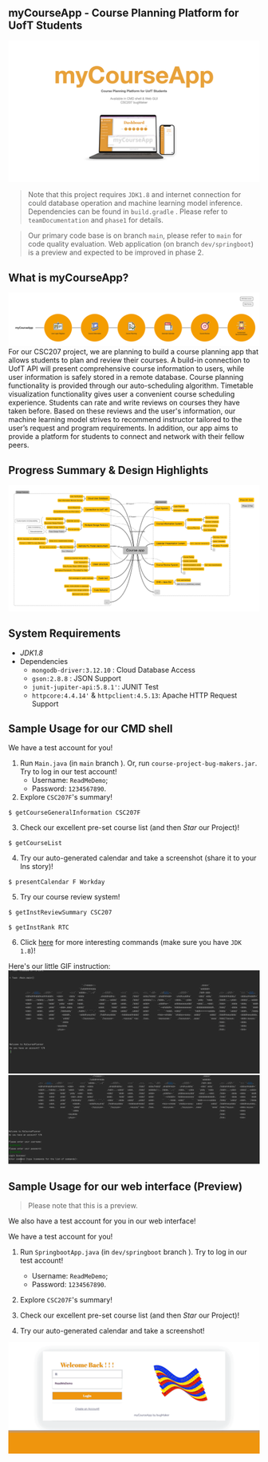 ## myCourseApp - Course Planning Platform for UofT Students

![myCourseApp](README.assets/p1demo.jpeg)

> Note that this project requires `JDK1.8` and internet connection for could database operation and machine learning model inference. Dependencies can be found in  `build.gradle` . Please refer to `teamDocumentation` and `phase1` for details.

> Our primary code base is on branch `main`, please refer to `main` for code quality evaluation. Web application (on branch `dev/springboot`) is a preview and expected to be improved in phase 2.

## What is myCourseApp?

![](README.assets/myCourseApp.png)
For our CSC207 project, we are planning to build a course planning app that allows students to plan and review their courses. A build-in connection to UofT API will present comprehensive course information to users, while user information is safely stored in a remote database. Course planning functionality is provided through our auto-scheduling algorithm. Timetable visualization functionality gives user a convenient course scheduling experience. Students can rate and write reviews on courses they have taken before. Based on these reviews and the user's information, our machine learning model strives to recommend instructor tailored to the user’s request and program requirements. In addition, our app aims to provide a platform for students to connect and network with their fellow peers.



## Progress Summary & Design Highlights
![Course_app](README.assets/myCourseAppIntrop1.png)

## System Requirements

- *JDK1.8*
- Dependencies
  - `mongodb-driver:3.12.10` : Cloud Database Access
  - `gson:2.8.8` : JSON Support
  - `junit-jupiter-api:5.8.1'`: JUNIT Test
  - `httpcore:4.4.14'` & `httpclient:4.5.13`: Apache HTTP Request Support



## Sample Usage for our CMD shell

We have a test account for you!
1. Run `Main.java` (in `main` branch ). Or, run `course-project-bug-makers.jar`. Try to log in our test account!
   - Username: `ReadMeDemo`;
   - Password: `1234567890`.
2. Explore `CSC207F`'s summary!
```
$ getCourseGeneralInformation CSC207F
```
3. Check our excellent pre-set course list (and then *Star* our Project)!
```
$ getCourseList
``` 
4. Try our auto-generated calendar and take a screenshot (share it to your Ins story)! 
```
$ presentCalendar F Workday
```
5. Try our course review system!

```
$ getInstReviewSummary CSC207
```
```
$ getInstRank RTC
```

6. Click [here](teamDocumentation/cmdDocumentation.md) for more interesting commands (make sure you have `JDK 1.8`)!

Here's our little GIF instruction:
![](README.assets/readmedemo.gif)
![](README.assets/reviewdemo.gif)


## Sample Usage for our web interface (Preview)

> Please note that this is a preview.

We also have a test account for you in our web interface! 

We have a test account for you!
1. Run `SpringbootApp.java` (in `dev/springboot` branch ). Try to log in our test account!
    - Username: `ReadMeDemo`;
    - Password: `1234567890`.
2. Explore `CSC207F`'s summary!

3. Check our excellent pre-set course list (and then *Star* our Project)!

4. Try our auto-generated calendar and take a screenshot!

![](README.assets/webdemo.gif)